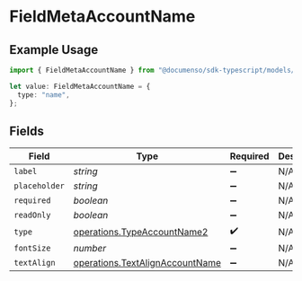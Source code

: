 # FieldMetaAccountName

## Example Usage

```typescript
import { FieldMetaAccountName } from "@documenso/sdk-typescript/models/operations";

let value: FieldMetaAccountName = {
  type: "name",
};
```

## Fields

| Field                                                                              | Type                                                                               | Required                                                                           | Description                                                                        |
| ---------------------------------------------------------------------------------- | ---------------------------------------------------------------------------------- | ---------------------------------------------------------------------------------- | ---------------------------------------------------------------------------------- |
| `label`                                                                            | *string*                                                                           | :heavy_minus_sign:                                                                 | N/A                                                                                |
| `placeholder`                                                                      | *string*                                                                           | :heavy_minus_sign:                                                                 | N/A                                                                                |
| `required`                                                                         | *boolean*                                                                          | :heavy_minus_sign:                                                                 | N/A                                                                                |
| `readOnly`                                                                         | *boolean*                                                                          | :heavy_minus_sign:                                                                 | N/A                                                                                |
| `type`                                                                             | [operations.TypeAccountName2](../../models/operations/typeaccountname2.md)         | :heavy_check_mark:                                                                 | N/A                                                                                |
| `fontSize`                                                                         | *number*                                                                           | :heavy_minus_sign:                                                                 | N/A                                                                                |
| `textAlign`                                                                        | [operations.TextAlignAccountName](../../models/operations/textalignaccountname.md) | :heavy_minus_sign:                                                                 | N/A                                                                                |